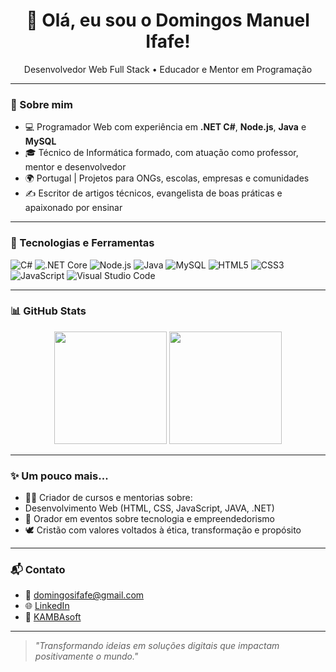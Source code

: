 <h1 align="center">👋 Olá, eu sou o Domingos Manuel Ifafe!</h1>

<p align="center">
  Desenvolvedor Web Full Stack • Educador e Mentor em Programação
</p>

---

### 💼 Sobre mim

- 💻 Programador Web com experiência em **.NET C#**, **Node.js**, **Java** e **MySQL**
- 🎓 Técnico de Informática formado, com atuação como professor, mentor e desenvolvedor
- 🌍 Portugal | Projetos para ONGs, escolas, empresas e comunidades
- ✍️ Escritor de artigos técnicos, evangelista de boas práticas e apaixonado por ensinar

---

### 🚀 Tecnologias e Ferramentas

![C#](https://img.shields.io/badge/C%23-239120?style=for-the-badge&logo=c-sharp&logoColor=white)
![.NET Core](https://img.shields.io/badge/.NET_Core-512BD4?style=for-the-badge&logo=dotnet&logoColor=white)
![Node.js](https://img.shields.io/badge/Node.js-339933?style=for-the-badge&logo=nodedotjs&logoColor=white)
![Java](https://img.shields.io/badge/Java-ED8B00?style=for-the-badge&logo=java&logoColor=white)
![MySQL](https://img.shields.io/badge/MySQL-00758F?style=for-the-badge&logo=mysql&logoColor=white)
![HTML5](https://img.shields.io/badge/HTML5-E34F26?style=for-the-badge&logo=html5&logoColor=white)
![CSS3](https://img.shields.io/badge/CSS3-1572B6?style=for-the-badge&logo=css3&logoColor=white)
![JavaScript](https://img.shields.io/badge/JavaScript-F7DF1E?style=for-the-badge&logo=javascript&logoColor=black)
![Visual Studio Code](https://img.shields.io/badge/VS_Code-007ACC?style=for-the-badge&logo=visual-studio-code&logoColor=white)

---


### 📊 GitHub Stats

<div align="center">
  <img height="180em" src="https://github-readme-stats.vercel.app/api?username=ifafe&show_icons=true&theme=tokyonight" />
  <img height="180em" src="https://github-readme-stats.vercel.app/api/top-langs/?username=ifafe&layout=compact&theme=tokyonight"/>
</div>

---

### ✨ Um pouco mais...

- 👨‍🏫 Criador de cursos e mentorias sobre:
- Desenvolvimento Web (HTML, CSS, JavaScript, JAVA, .NET)
- 📢 Orador em eventos sobre tecnologia e empreendedorismo
- 🕊️ Cristão com valores voltados à ética, transformação e propósito

---

### 📬 Contato

- 📧 domingosifafe@gmail.com  
- 🌐  [LinkedIn](https://www.linkedin.com/in/domingos-manuel-ifafe-88b9aa2b1)  
- 🧠 [KAMBAsoft](https://github.com/ifafe)

---

> _"Transformando ideias em soluções digitais que impactam positivamente o mundo."_  
